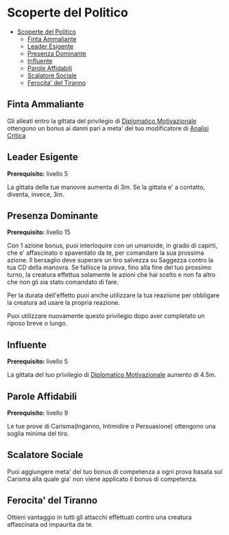 # Scoperte del Politico

- [Scoperte del Politico](#scoperte-del-politico)
  - [Finta Ammaliante](#finta-ammaliante)
  - [Leader Esigente](#leader-esigente)
  - [Presenza Dominante](#presenza-dominante)
  - [Influente](#influente)
  - [Parole Affidabili](#parole-affidabili)
  - [Scalatore Sociale](#scalatore-sociale)
  - [Ferocita' del Tiranno](#ferocita-del-tiranno)

## Finta Ammaliante
Gli alleati entro la gittata del privilegio di [Diplomatico Motivazionale](./Ricerche%20Accademiche.md#diplomatico-motivazionale) ottengono un bonus ai danni pari a meta' del tuo modificatore di [Analisi Critica](./Studioso.md#analisi-critica)

## Leader Esigente
**Prerequisito:** livello 5

La gittata delle tue manovre aumenta di 3m. Se la gittata e' a contatto, diventa, invece, 3m.

## Presenza Dominante
**Prerequisito:** livello 15

Con 1 azione bonus, puoi interloquire con un umanoide, in grado di capirti, che e' affascinato o spaventato da te, per comandare la sua prossima azione. Il bersaglio deve superare un tiro salvezza su Saggezza contro la tua CD della manovra. Se fallisce la prova, fino alla fine del tuo prossimo turno, la creatura effettua solamente le azioni che hai scelto e non fa altro che non gli sia stato comandato di fare.

Per la durata dell'effetto puoi anche utilizzare la tua reaziione per obbligare la creatura ad usare la propria reazione.

Puoi utilizzare nuovamente questo privilegio dopo aver completato un riposo breve o lungo.

## Influente
**Prerequisito:** livello 5

La gittata del tuo privilegio di [Diplomatico Motivazionale](./Ricerche%20Accademiche.md#diplomatico-motivazionale) aumento di 4.5m.

## Parole Affidabili
**Prerequisito:** livello 9

Le tue prove di Carisma(Inganno, Intimidire o Persuasione) ottengono una soglia minima del tiro.

## Scalatore Sociale
Puoi aggiungere meta' del tuo bonus di competenza a ogni prova basata sul Carisma alla quale gia' non viene applicato il bonus di competenza.

## Ferocita' del Tiranno
Ottieni vantaggio in tutti gli attacchi effettuati contro una creatura affascinata od impaurita da te.